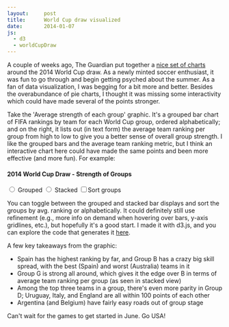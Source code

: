 ```yaml
---
layout:     post
title:      World Cup draw visualized
date:       2014-01-07
js:
  - d3
  - worldCupDraw
---
```


A couple of weeks ago, The Guardian put together a [nice set of charts][article]
around the 2014 World Cup draw. As a newly minted soccer enthusiast, it was fun
to go through and begin getting psyched about the summer. As a fan of data
visualization, I was begging for a bit more and better. Besides the
overabundance of pie charts, I thought it was missing some interactivity which
could have made several of the points stronger.

Take the 'Average strength of each group' graphic. It's a grouped bar chart of
FIFA rankings by team for each World Cup group, ordered alphabetically; and on
the right, it lists out (in text form) the average team ranking per group from
high to low to give you a better sense of overall group strength. I like the
grouped bars and the average team ranking metric, but I think an interactive
chart here could have made the same points and been more effective (and more
fun). For example:

<div id="viz-world-cup">
  <h4>2014 World Cup Draw - Strength of Groups</h4>
  <form>
    <label>
      <input type="radio" name="mode" value="grouped" />
      Grouped
    </label>
    <label>
      <input type="radio" name="mode" value="stacked" />
      Stacked
    </label>
    <label class='right'><input type="checkbox" />Sort groups</label>
  </form>
  <div class="svg-holder">
  </div>
</div>

You can toggle between the grouped and stacked bar displays and sort the groups
by avg. ranking or alphabetically. It could definitely still use refinement
(e.g., more info on demand when hovering over bars, y-axis gridlines, etc.), but
hopefully it's a good start. I made it with d3.js, and you can explore the code
that generates it [here][code].

A few key takeaways from the graphic:

* Spain has the highest ranking by far, and Group B has a crazy big skill
  spread, with the best (Spain) and worst (Australia) teams in it
* Group G is strong all around, which gives it the edge over B in terms of
  average team ranking per group (as seen in stacked view)
* Among the top three teams in a group, there's even more parity in Group D;
  Uruguay, Italy, and England are all within 100 points of each other
* Argentina (and Belgium) have fairly easy roads out of group stage

Can't wait for the games to get started in June. Go USA!

[article]: http://www.theguardian.com/football/interactive/2013/dec/18/world-cup-2014-draw-strength-of-schedule
[code]: https://gist.github.com/brendansudol/8311952
